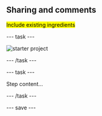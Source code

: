 ## Sharing and comments

<mark>Include existing ingredients</mark>

--- task ---
 
![starter project](images/starter_project.png)

--- /task ---

--- task ---

Step content...

--- /task ---

--- save ---
